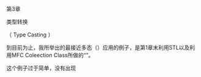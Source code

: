 第3章

类型转换

（ Type Casting ）

到目前为止，我所举出的最接近多态（）应用的例子，是第1章末利用STL以及利用MFC Coleection Class所做的“”。

这个例子过于简单，没有出现